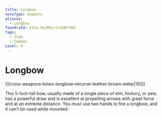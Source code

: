 ```yaml
---
title: Longbow
noteType: weapons
aliases:
  - Longbow
foundryId: Item.4svMHxrln3UBrV05
tags:
  - Item
  - Common
Level: 0
---
```


# Longbow
![[icons-weapons-bows-longbow-recurve-leather-brown.webp|150]]

This 5-foot-tall bow, usually made of a single piece of elm, hickory, or yew, has a powerful draw and is excellent at propelling arrows with great force and at an extreme distance. You must use two hands to fire a longbow, and it can't be used while mounted.
